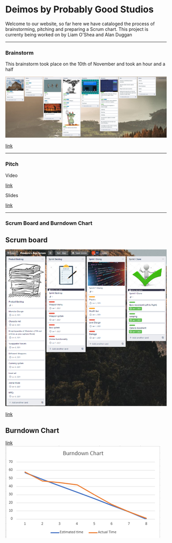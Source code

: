# Deimos by Probably Good Studios
Welcome to our website, so far here we have cataloged the process of brainstorming, pitching and preparing a Scrum chart.
This project is currenty being worked on by Liam O'Shea and Alan Duggan

---

### Brainstorm

This brainstorm took place on the 10th of November and took an hour and a half

![Brainstorm](brainstorm.jpg)

[link](https://trello.com/b/d81dQKNz/pandoras-box-brainstorm)

---

### Pitch
Video


[link](https://www.youtube.com/watch?v=pPDvmRVU7VM)


Slides

[link](https://docs.google.com/presentation/d/e/2PACX-1vQWJEB9Wz_-y2kbxJ3rA5ICCyhs8S3QLdeDtp5y7CqM5dNCNdb4ua_uM5C06HkrtAGAT5WVBYw8Fg86/pub?start=false&loop=false&delayms=5000)

---

### Scrum Board and Burndown Chart

## Scrum board

![Scrum board](scrum.png)

[link](https://trello.com/b/3gl9wrEW/pandoras-box-scrum)
  
## Burndown Chart
[link](https://1drv.ms/x/s!AsPPxQcsz40CgmUDN3qKcbeWiNYT?e=QqeK1F)
![Burndown chart](bdcgraph.png)
